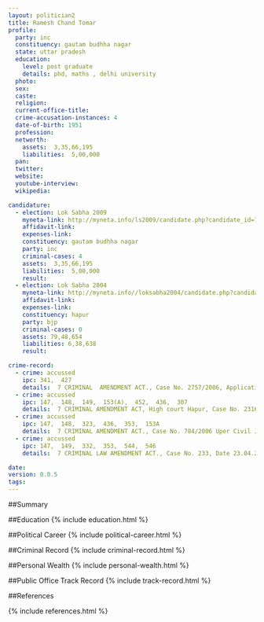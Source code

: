 ```yaml
---
layout: politician2
title: Ramesh Chand Tomar
profile: 
  party: inc
  constituency: gautam budhha nagar
  state: uttar pradesh
  education: 
    level: post graduate
    details: phd, maths , delhi university
  photo: 
  sex: 
  caste: 
  religion: 
  current-office-title: 
  crime-accusation-instances: 4
  date-of-birth: 1951
  profession: 
  networth: 
    assets:  3,35,66,195
    liabilities:  5,00,000
  pan: 
  twitter: 
  website: 
  youtube-interview: 
  wikipedia: 

candidature: 
  - election: Lok Sabha 2009
    myneta-link: http://myneta.info/ls2009/candidate.php?candidate_id=7057
    affidavit-link: 
    expenses-link: 
    constituency: gautam budhha nagar 
    party: inc
    criminal-cases: 4
    assets:  3,35,66,195
    liabilities:  5,00,000
    result:  
  - election: Lok Sabha 2004
    myneta-link: http://myneta.info//loksabha2004/candidate.php?candidate_id=4386
    affidavit-link: 
    expenses-link: 
    constituency: hapur 
    party: bjp
    criminal-cases: 0
    assets: 79,48,654
    liabilities: 6,38,638
    result:  

crime-record: 
  - crime: accussed
    ipc: 341,  427
    details:  7 CRIMINAL  AMENDMENT ACT., Case No. 2757/2006, Application No. 21644/2008, Date 24.10.2008, Court CJM JP Nagar   
  - crime: accussed
    ipc: 147,  148,  149,  153(A),  452,  436,  307
    details:  7 CRIMINAL AMENDMENT ACT, High court Hapur, Case No. 2316/2006, Court Uper Chief Judicial Magistrate Hapud    
  - crime: accussed
    ipc: 147,  148,  323,  436,  353,  153A
    details:  7 CRIMINAL AMENDMENT ACT., Case No. 784/2006 Uper Civil Judge (JD)Hapud   
  - crime: accussed
    ipc: 147,  149,  332,  353,  544,  546
    details:  7 CRIMINAL LAW AMENDMENT ACT., Case No. 233, Date 23.04.2007  

date: 
version: 0.0.5
tags: 
---
```

##Summary


##Education
{% include education.html %}


##Political Career
{% include political-career.html %}


##Criminal Record
{% include criminal-record.html %}


##Personal Wealth
{% include personal-wealth.html %}


##Public Office Track Record
{% include track-record.html %}


##References


{% include references.html %}